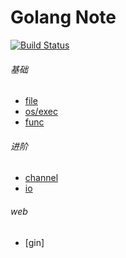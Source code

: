Golang Note
============================
[![Build Status](https://travis-ci.org/justjavac/free-programming-books-zh_CN.svg?branch=master)](https://travis-ci.org/justjavac/free-programming-books-zh_CN)

###### 基础
* [file](./file)
* [os/exec](./exec)
* [func](./func)


###### 进阶
* [channel](./channel)
* [io](./io)


###### web
* [gin]
